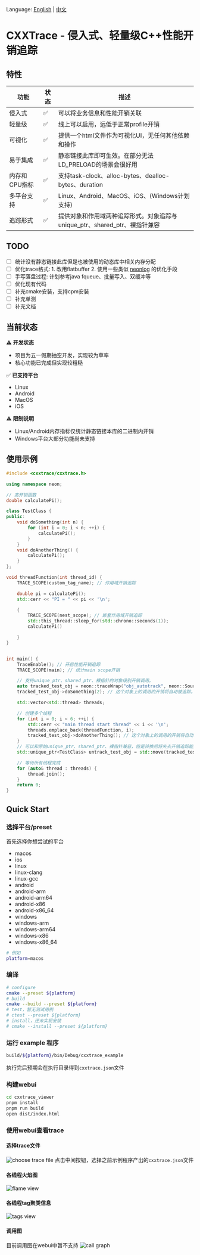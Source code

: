 Language: [English](README_en.md) | [中文](README.md)

# CXXTrace - 侵入式、轻量级C++性能开销追踪
## 特性

| 功能 | 状态 | 描述 |
|------|------|------|
| 侵入式 | ✅ | 可以将业务信息和性能开销关联 |
| 轻量级 | ✅ | 线上可以启用，远低于正常profile开销 |
| 可视化 | ✅ | 提供一个html文件作为可视化UI，无任何其他依赖和操作 |
| 易于集成 | ✅ | 静态链接此库即可生效。在部分无法LD_PRELOAD的场景会很好用 |
| 内存和CPU指标 | ✅ | 支持task-clock、alloc-bytes、dealloc-bytes、duration |
| 多平台支持 | ✅ | Linux、Android、MacOS、iOS、(Windows计划支持) |
| 追踪形式 | ✅ | 提供对象和作用域两种追踪形式。对象追踪与unique_ptr、shared_ptr、裸指针兼容 |

## TODO
- [ ] 统计没有静态链接此库但是也被使用的动态库中相关内存分配
- [ ] 优化trace格式: 1. 改用flatbuffer 2. 使用一些类似 [neonlog](https://github.com/PlatformLab/NanoLog) 的优化手段
- [ ] 手写落盘过程: 计划参考java fqueue、批量写入、双缓冲等
- [ ] 优化现有代码
- [ ] 补充cmake安装，支持cpm安装
- [ ] 补充单测
- [ ] 补充文档

## 当前状态
⚠️ **开发状态**

- 项目为五一假期抽空开发，实现较为草率
- 核心功能已完成但实现较粗糙

✅ **已支持平台**
- Linux
- Android
- MacOS
- iOS

⚠️ **限制说明**
- Linux/Android内存指标仅统计静态链接本库的二进制内开销
- Windows平台大部分功能尚未支持

## 使用示例
```C++
#include <cxxtrace/cxxtrace.h>

using namespace neon;

// 高开销函数
double calculatePi();

class TestClass {
public:
    void doSomething(int n) {
        for (int i = 0; i < n; ++i) {
            calculatePi();
        }
    }
    void doAnotherThing() {
        calculatePi();
    }
};

void threadFunction(int thread_id) {
    TRACE_SCOPE(custom_tag_name); // 作用域开销追踪

    double pi = calculatePi();
    std::cerr << "PI = " << pi << '\n';

    {
        TRACE_SCOPE(nest_scope); // 嵌套作用域开销追踪
        std::this_thread::sleep_for(std::chrono::seconds(1));
        calculatePi()

    }
}


int main() {
    TraceEnable(); // 开启性能开销追踪
    TRACE_SCOPE(main); // 统计main scope开销

    // 支持unique_ptr、shared_ptr、裸指针的对象级别开销调用。
    auto tracked_test_obj = neon::traceWrap("obj_autotrack", neon::SourceLocation::current(), std::make_unique<TestClass>()); // 追踪某个C++对象性能开销
    tracked_test_obj->doSomething(2); // 这个对象上的调用的开销将自动被追踪。

    std::vector<std::thread> threads;

    // 创建多个线程
    for (int i = 0; i < 6; ++i) {
        std::cerr << "main thread start thread" << i << '\n';
        threads.emplace_back(threadFunction, i);
        tracked_test_obj->doAnotherThing(); // 这个对象上的调用的开销将自动被追踪。
    }
    // 可以和原始unique_ptr、shared_ptr、裸指针兼容，但是转换后将失去开销追踪能力
    std::unique_ptr<TestClass> untrack_test_obj = std::move(tracked_test_obj);

    // 等待所有线程完成
    for (auto& thread : threads) {
        thread.join();
    }
    return 0;
}

```

## Quick Start

### 选择平台/preset
首先选择你想尝试的平台
- macos
- ios
- linux
- linux-clang
- linux-gcc
- android
- android-arm
- android-arm64
- android-x86
- android-x86_64
- windows
- windows-arm
- windows-arm64
- windows-x86
- windows-x86_64

```bash
# 例如
platform=macos
```
### 编译
```bash
# configure
cmake --preset ${platform}
# build
cmake --build --preset ${platform}
# test，暂无测试用例
# ctest --preset ${platform}
# install，还未实现安装
# cmake --install --preset ${platform}
```
### 运行 example 程序
```bash
build/${platform}/bin/Debug/cxxtrace_example
```
执行完后预期会在执行目录得到`cxxtrace.json`文件

### 构建webui

```bash
cd cxxtrace_viewer
pnpm install
pnpm run build
open dist/index.html
```

### 使用webui查看trace
#### 选择trace文件
![choose trace file](docs/images/open.png)
点击中间按钮，选择之前示例程序产出的`cxxtrace.json`文件
#### 各线程火焰图
![flame view](docs/images/flame.png)

#### 各线程tag聚类信息
![tags view](docs/images/tag.png)

#### 调用图
目前调用图在webui中暂不支持
![call graph](docs/images/callgraph.png)

